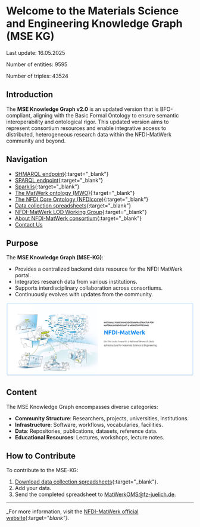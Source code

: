 # Welcome to the Materials Science and Engineering Knowledge Graph (MSE KG)
Last update: 16.05.2025

Number of entities: 9595

Number of triples: 43524


## Introduction

The **MSE Knowledge Graph v2.0** is an updated version that is BFO-compliant, aligning with the Basic Formal Ontology to ensure semantic interoperability and ontological rigor. This updated version aims to represent consortium resources and enable integrative access to distributed, heterogeneous research data within the NFDI-MatWerk community and beyond.

## Navigation

- [SHMARQL endpoint](https://nfdi.fiz-karlsruhe.de/matwerk/shmarql/){:target="_blank"}
- [SPARQL endpoint](https://nfdi.fiz-karlsruhe.de/matwerk/sparql){:target="_blank"}
- [Sparklis](http://www.irisa.fr/LIS/ferre/sparklis/osparklis.html?title=Core%20English%20DBpedia&endpoint=https%3A//nfdi.fiz-karlsruhe.de/matwerk/sparql){:target="_blank"}
- [The MatWerk ontology (MWO)](https://ise-fizkarlsruhe.github.io/mwo/){:target="_blank"}
- [The NFDI Core Ontology (NFDIcore)](https://ise-fizkarlsruhe.github.io/nfdicore/){:target="_blank"}
- [Data collection spreadsheets](https://drive.google.com/file/d/1GS5vKDWDPXeNWJX6UMZk78gq0gaVQ2RW/view){:target="_blank"}
- [NFDI-MatWerk LOD Working Group](https://iuc12-nfdi-matwerk-ta-oms-7fd4826d9051b0dd93b21aa77d06d1d8c71c4.pages.rwth-aachen.de/){:target="_blank"}
- [About NFDI-MatWerk consortium](https://nfdi-matwerk.de/){:target="_blank"}
- [Contact Us](mailto:MatWerkOMS@fz-juelich.de)

## Purpose

The **MSE Knowledge Graph (MSE-KG)**:

- Provides a centralized backend data resource for the NFDI MatWerk portal.
- Integrates research data from various institutions.
- Supports interdisciplinary collaboration across consortiums.
- Continuously evolves with updates from the community.

![MSE-KG Visualization](img/matwerkBox.png)

## Content

The MSE Knowledge Graph encompasses diverse categories:

- **Community Structure**: Researchers, projects, universities, institutions.
- **Infrastructure**: Software, workflows, vocabularies, facilities.
- **Data**: Repositories, publications, datasets, reference data.
- **Educational Resources**: Lectures, workshops, lecture notes.

## How to Contribute

To contribute to the MSE-KG:

1. [Download data collection spreadsheets](https://drive.google.com/file/d/1GS5vKDWDPXeNWJX6UMZk78gq0gaVQ2RW/view){:target="_blank"}.
2. Add your data.
3. Send the completed spreadsheet to [MatWerkOMS@fz-juelich.de](mailto:MatWerkOMS@fz-juelich.de).


---

_For more information, visit the [NFDI-MatWerk official website](https://nfdi-matwerk.de/){:target="_blank"}._


